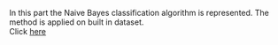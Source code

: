 In this part the Naive Bayes classification algorithm is represented. The method is applied on built in dataset.<br>
Click 
<a href="https://github.com/Vazgen-Tadevosyan/Data_Mining-Machine_Learning/blob/master/Naive_Bayes/Vazgen_Tadevosyan.pdf">here</a>
